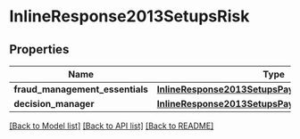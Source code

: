 # InlineResponse2013SetupsRisk

## Properties
Name | Type | Description | Notes
------------ | ------------- | ------------- | -------------
**fraud_management_essentials** | [**InlineResponse2013SetupsPaymentsCardProcessing**](InlineResponse2013SetupsPaymentsCardProcessing.md) |  | [optional] 
**decision_manager** | [**InlineResponse2013SetupsPaymentsCardProcessing**](InlineResponse2013SetupsPaymentsCardProcessing.md) |  | [optional] 

[[Back to Model list]](../README.md#documentation-for-models) [[Back to API list]](../README.md#documentation-for-api-endpoints) [[Back to README]](../README.md)


